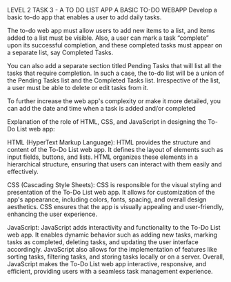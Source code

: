 LEVEL 2 TASK 3 - A TO DO LIST APP
A BASIC TO-DO WEBAPP
Develop a basic to-do app that enables a user to add daily tasks.

The to-do web app must allow users to add new items to a list, and items added to a list must be visible. Also, a user can mark a task “complete” upon its successful completion, and these completed tasks must appear on a separate list, say Completed Tasks.

You can also add a separate section titled Pending Tasks that will list all the tasks that require completion. In such a case, the to-do list will be a union of the Pending Tasks list and the Completed Tasks list. Irrespective of the list, a user must be able to delete or edit tasks from it.

To further increase the web app's complexity or make it more detailed, you can add the date and time when a task is added and/or completed

Explanation of the role of HTML, CSS, and JavaScript in designing the To-Do List web app:

HTML (HyperText Markup Language): HTML provides the structure and content of the To-Do List web app. It defines the layout of elements such as input fields, buttons, and lists. HTML organizes these elements in a hierarchical structure, ensuring that users can interact with them easily and effectively.

CSS (Cascading Style Sheets): CSS is responsible for the visual styling and presentation of the To-Do List web app. It allows for customization of the app's appearance, including colors, fonts, spacing, and overall design aesthetics. CSS ensures that the app is visually appealing and user-friendly, enhancing the user experience.

JavaScript: JavaScript adds interactivity and functionality to the To-Do List web app. It enables dynamic behavior such as adding new tasks, marking tasks as completed, deleting tasks, and updating the user interface accordingly. JavaScript also allows for the implementation of features like sorting tasks, filtering tasks, and storing tasks locally or on a server. Overall, JavaScript makes the To-Do List web app interactive, responsive, and efficient, providing users with a seamless task management experience.
